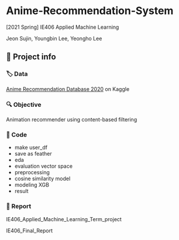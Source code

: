 # Anime-Recommendation-System

[2021 Spring] IE406 Applied Machine Learning

Jeon Sujin, Youngbin Lee, Yeongho Lee

## :triangular_flag_on_post: Project info

### :label: Data

<a href="[Anime Recommendation Database 2020 | Kaggle](https://www.kaggle.com/datasets/hernan4444/anime-recommendation-database-2020)">Anime Recommendation Database 2020</a> on Kaggle

### :mag: Objective

Animation recommender using content-based filtering

### :electric_plug: Code

- make user_df
- save as feather
- eda
- evaluation vector space
- preprocessing
- cosine similarity model
- modeling XGB
- result

### :loudspeaker: Report 

IE406_Applied_Machine_Learning_Term_project

IE406_Final_Report

